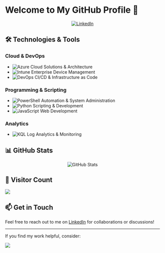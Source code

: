 # Welcome to My GitHub Profile 👋

<div align="center">
  <p>
    <a href="https://www.linkedin.com/in/markdavidhughes/">
      <img src="https://img.shields.io/badge/LinkedIn-Connect-0A66C2?style=flat&logo=linkedin" alt="LinkedIn"/>
    </a>
  </p>
</div>

## 🛠️ Technologies & Tools

### Cloud & DevOps
- ![Azure](https://img.shields.io/badge/Azure-0089D6?style=flat-square&logo=microsoft-azure&logoColor=white) Cloud Solutions & Architecture
- ![Intune](https://img.shields.io/badge/Intune-0078D4?style=flat-square&logo=microsoft&logoColor=white) Enterprise Device Management
- ![DevOps](https://img.shields.io/badge/DevOps-0078D7?style=flat-square&logo=azure-devops&logoColor=white) CI/CD & Infrastructure as Code

### Programming & Scripting
- ![PowerShell](https://img.shields.io/badge/PowerShell-5391FE?style=flat-square&logo=powershell&logoColor=white) Automation & System Administration
- ![Python](https://img.shields.io/badge/Python-3776AB?style=flat-square&logo=python&logoColor=white) Scripting & Development
- ![JavaScript](https://img.shields.io/badge/JavaScript-F7DF1E?style=flat-square&logo=javascript&logoColor=black) Web Development

### Analytics
- ![KQL](https://img.shields.io/badge/KQL-00B4E4?style=flat-square&logo=azure-data-explorer&logoColor=white) Log Analytics & Monitoring

## 📊 GitHub Stats

<div align="center">
    <img src="https://github-readme-stats.vercel.app/api?username=markdavidhughes&show_icons=true&theme=dark" alt="GitHub Stats" />
</div>

## 👥 Visitor Count
![](https://komarev.com/ghpvc/?username=markdavidhughes&color=grey&style=for-the-badge)

## 📫 Get in Touch
Feel free to reach out to me on [LinkedIn](https://www.linkedin.com/in/markdavidhughes/) for collaborations or discussions!

---

If you find my work helpful, consider:

<a href="https://www.buymeacoffee.com/ugurkocde">
    <img src="https://img.buymeacoffee.com/button-api/?text=Buy me a coffee&emoji=☕&slug=markdavidhughes&button_colour=FF5F5F&font_colour=ffffff&font_family=Cookie&outline_colour=000000&coffee_colour=FFDD00" />
</a>
